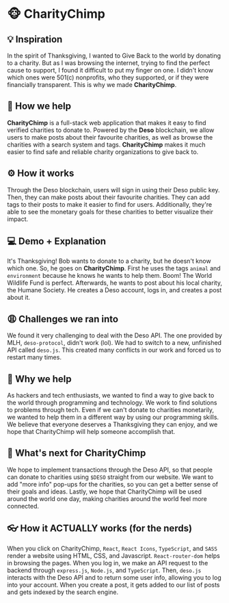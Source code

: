 # 🐵 CharityChimp

## 💡 Inspiration
In the spirit of Thanksgiving, I wanted to Give Back to the world by donating to a charity. But as I was browsing the internet, trying to find the perfect cause to support, I found it difficult to put my finger on one. I didn't know which ones were 501(c) nonprofits, who they supported, or if they were financially transparent. This is why we made **CharityChimp**.

## 🧠 How we help
**CharityChimp** is a full-stack web application that makes it easy to find verified charities to donate to. Powered by the **Deso** blockchain, we allow users to make posts about their favourite charities, as well as browse the charities with a search system and tags. **CharityChimp** makes it much easier to find safe and reliable charity organizations to give back to. 

## ⚙️ How it works
Through the Deso blockchain, users will sign in using their Deso public key. Then, they can make posts about their favourite charities. They can add tags to their posts to make it easier to find for users. Additionally, they're able to see the monetary goals for these charities to better visualize their impact.

## 💻 Demo + Explanation
It's Thanksgiving! Bob wants to donate to a charity, but he doesn't know which one. So, he goes on **CharityChimp**. First he uses the tags `animal` and `environment` because he knows he wants to help them. Boom! The World Wildlife Fund is perfect. Afterwards, he wants to post about his local charity, the Humane Society. He creates a Deso account, logs in, and creates a post about it.

## 😩 Challenges we ran into
We found it very challenging to deal with the Deso API. The one provided by MLH, `deso-protocol`, didn't work (lol). We had to switch to a new, unfinished API called `deso.js`. This created many conflicts in our work and forced us to restart many times. 

## 🙏 Why we help
As hackers and tech enthusiasts, we wanted to find a way to give back to the world through programming and technology. We work to find solutions to problems through tech. Even if we can't donate to charities monetarily, we wanted to help them in a different way by using our programming skills. We believe that everyone deserves a Thanksgiving they can enjoy, and we hope that CharityChimp will help someone accomplish that.

## 💭 What's next for CharityChimp
We hope to implement transactions through the Deso API, so that people can donate to charities using `$DESO` straight from our website. We want to add "more info" pop-ups for the charities, so you can get a better sense of their goals and ideas. Lastly, we hope that CharityChimp will be used around the world one day, making charities around the world feel more connected.

## 👓 How it ACTUALLY works (for the nerds)
When you click on CharityChimp, `React`, `React Icons`, `TypeScript`, and `SASS` render a website using HTML, CSS, and Javascript. `React-router-dom` helps in browsing the pages. When you log in, we make an API request to the backend through `express.js`, `Node.js`, and `TypeScript`. Then, `deso.js` interacts with the Deso API and to return some user info, allowing you to log into your account. When you create a post, it gets added to our list of posts and gets indexed by the search engine.